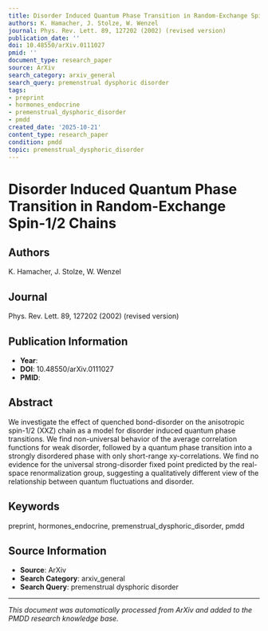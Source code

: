 ```yaml
---
title: Disorder Induced Quantum Phase Transition in Random-Exchange Spin-1/2 Chains
authors: K. Hamacher, J. Stolze, W. Wenzel
journal: Phys. Rev. Lett. 89, 127202 (2002) (revised version)
publication_date: ''
doi: 10.48550/arXiv.0111027
pmid: ''
document_type: research_paper
source: ArXiv
search_category: arxiv_general
search_query: premenstrual dysphoric disorder
tags:
- preprint
- hormones_endocrine
- premenstrual_dysphoric_disorder
- pmdd
created_date: '2025-10-21'
content_type: research_paper
condition: pmdd
topic: premenstrual_dysphoric_disorder
---
```


# Disorder Induced Quantum Phase Transition in Random-Exchange Spin-1/2 Chains

## Authors
K. Hamacher, J. Stolze, W. Wenzel

## Journal
Phys. Rev. Lett. 89, 127202 (2002) (revised version)

## Publication Information
- **Year**: 
- **DOI**: 10.48550/arXiv.0111027
- **PMID**: 

## Abstract
We investigate the effect of quenched bond-disorder on the anisotropic spin-1/2 (XXZ) chain as a model for disorder induced quantum phase transitions. We find non-universal behavior of the average correlation functions for weak disorder, followed by a quantum phase transition into a strongly disordered phase with only short-range xy-correlations. We find no evidence for the universal strong-disorder fixed point predicted by the real-space renormalization group, suggesting a qualitatively different view of the relationship between quantum fluctuations and disorder.

## Keywords
preprint, hormones_endocrine, premenstrual_dysphoric_disorder, pmdd

## Source Information
- **Source**: ArXiv
- **Search Category**: arxiv_general
- **Search Query**: premenstrual dysphoric disorder

---
*This document was automatically processed from ArXiv and added to the PMDD research knowledge base.*
